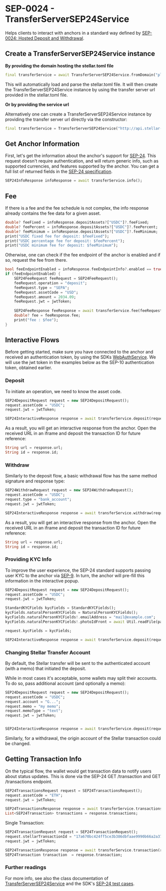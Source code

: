 
# SEP-0024 - TransferServerSEP24Service

Helps clients to interact with anchors in a standard way defined by [SEP-0024: Hosted Deposit and Withdrawal](https://github.com/stellar/stellar-protocol/blob/master/ecosystem/sep-0024.md).



## Create a TransferServerSEP24Service instance

**By providing the domain hosting the stellar.toml file**

```dart
final transferService = await TransferServerSEP24Service.fromDomain("place.domain.com");
```

This will automatically load and parse the stellar.toml file. It will then create the TransferServerSEP24Service instance by using the transfer server url provided in the stellar.toml file.

**Or by providing the service url**

Alternatively one can create a TransferServerSEP24Service instance by providing the transfer server url directly via the constructor:

```dart
final transferService = TransferServerSEP24Service("http://api.stellar-anchor.org/transfer");
```

## Get Anchor Information

First, let's get the information about the anchor's support for [SEP-24](https://github.com/stellar/stellar-protocol/blob/master/ecosystem/sep-0024.md). This request doesn't require authentication, and will return generic info, such as supported currencies, and features supported by the anchor. You can get a full list of returned fields in the [SEP-24 specification](https://github.com/stellar/stellar-protocol/blob/master/ecosystem/sep-0024.md#info).

```dart
SEP24InfoResponse infoResponse = await transferService.info();
```

## Fee

If there is a fee and the fee schedule is not complex, the info response already contains the fee data for a given asset.

```dart
double? feeFixed = infoResponse.depositAssets?["USDC"]?.feeFixed;
double? feePercent = infoResponse.depositAssets?["USDC"]?.feePercent;
double? feeMinimum = infoResponse.depositAssets?["USDC"]?.feeMinimum;
print("USDC fixed fee for deposit: $feeFixed");
print("USDC percentage fee for deposit: $feePercent");
print("USDC minimum fee for deposit: $feeMinimum");
```

Otherwise, one can check if the fee endpoint of the anchor is enabled and if so, request the fee from there.

```dart
bool feeEndpointEnabled = infoResponse.feeEndpointInfo?.enabled == true;
if (feeEndpointEnabled) {
    SEP24FeeRequest feeRequest = SEP24FeeRequest();
    feeRequest.operation = "deposit";
    feeRequest.type = "SEPA";
    feeRequest.assetCode = "USD";
    feeRequest.amount = 2034.09;
    feeRequest.jwt = jwtToken;
    
    SEP24FeeResponse feeResponse = await transferService.fee(feeRequest);
    double? fee = feeResponse.fee;
    print("fee : $fee");
}
```

## Interactive Flows

Before getting started, make sure you have connected to the anchor and received an authentication token, by using the SDKs [WebAuthService](https://github.com/Soneso/stellar_flutter_sdk/blob/master/documentation/sdk_examples/sep-0010-webauth.md). 
We will use the jwt token in the examples below as the SEP-10 authentication token, obtained earlier.

### Deposit
To initiate an operation, we need to know the asset code.

```dart
SEP24DepositRequest request = new SEP24DepositRequest();
request.assetCode = "USDC";
request.jwt = jwtToken;

SEP24InteractiveResponse response = await transferService.deposit(request);
```

As a result, you will get an interactive response from the anchor.
Open the received URL in an iframe and deposit the transaction ID for future reference:

```dart
String url = response.url;
String id = response.id;
```

### Withdraw

Similarly to the deposit flow, a basic withdrawal flow has the same method signature and response type:

```dart
SEP24WithdrawRequest request = new SEP24WithdrawRequest();
request.assetCode = "USDC";
request.type = "bank_account";
request.jwt = jwtToken;

SEP24InteractiveResponse response = await transferService.withdraw(request);
```

As a result, you will get an interactive response from the anchor.
Open the received URL in an iframe and deposit the transaction ID for future reference:

```dart
String url = response.url;
String id = response.id;
```

### Providing KYC Info
To improve the user experience, the SEP-24 standard supports passing user KYC to the anchor via [SEP-9](https://github.com/stellar/stellar-protocol/blob/master/ecosystem/sep-0009.md).
In turn, the anchor will pre-fill this information in the interactive popup.

```dart
SEP24DepositRequest request = new SEP24DepositRequest();
request.assetCode = "USDC";
request.jwt = jwtToken;

StandardKYCFields kycFields = StandardKYCFields();
kycFields.naturalPersonKYCFields = NaturalPersonKYCFields();
kycFields.naturalPersonKYCFields!.emailAddress = "mail@example.com";
kycFields.naturalPersonKYCFields!.photoIdFront = await Util.readFile(path);

request.kycFields = kycFields;

SEP24InteractiveResponse response = await transferService.deposit(request);
```

### Changing Stellar Transfer Account

By default, the Stellar transfer will be sent to the authenticated account (with a memo) that initiated the deposit.

While in most cases it's acceptable, some wallets may split their accounts. To do so, pass additional account (and optionally a memo):

```dart
SEP24DepositRequest request = new SEP24DepositRequest();
request.assetCode = "USDC";
request.account = "G...";
request.memo = "my memo";
request.memoType = "text";
request.jwt = jwtToken;


SEP24InteractiveResponse response = await transferService.deposit(request);
```
Similarly, for a withdrawal, the origin account of the Stellar transaction could be changed.


## Getting Transaction Info

On the typical flow, the wallet would get transaction data to notify users about status updates. This is done via the SEP-24 GET /transaction and GET /transactions endpoint.

```dart
SEP24TransactionsRequest request = SEP24TransactionsRequest();
request.assetCode = "ETH";
request.jwt = jwtToken;

SEP24TransactionsResponse response = await transferService.transactions(request);
List<SEP24Transaction> transactions = response.transactions;
```

Single Transaction:

```dart
SEP24TransactionRequest request = SEP24TransactionRequest();
request.stellarTransactionId = "17a670bc424ff5ce3b386dbfaae9990b66a2a37b4fbe51547e8794962a3f9e6a";
request.jwt = jwtToken;

SEP24TransactionResponse response = await transferService.transaction(request);
SEP24Transaction transaction  = response.transaction;
```

### Further readings

For more info, see also the class documentation of  [TransferServerSEP24Service](https://github.com/Soneso/stellar_flutter_sdk/blob/master/lib/src/sep/0024/sep24_service.dart)  and the SDK's [SEP-24 test cases](https://github.com/Soneso/stellar_flutter_sdk/blob/master/test/sep0024_test.dart).

